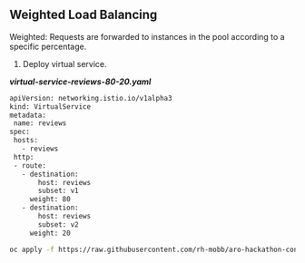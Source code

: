  ## Weighted Load Balancing

Weighted: Requests are forwarded to instances in the pool according to a specific percentage.

 1. Deploy virtual service.
 
 ***virtual-service-reviews-80-20.yaml***
 ```bash
 apiVersion: networking.istio.io/v1alpha3
kind: VirtualService
metadata:
  name: reviews
spec:
  hosts:
    - reviews
  http:
  - route:
    - destination:
        host: reviews
        subset: v1
      weight: 80
    - destination:
        host: reviews
        subset: v2
      weight: 20
  ```
  ```bash
  oc apply -f https://raw.githubusercontent.com/rh-mobb/aro-hackathon-content/main/aro-content/assets/virtual-service-reviews-80-20.yaml
  ```
  
